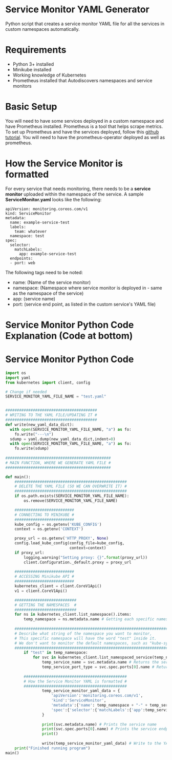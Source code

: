 # Service Monitor YAML Generator
Python script that creates a service monitor YAML file for all the services in custom namespaces automatically.

# Requirements
- Python 3+ installed
- Minikube installed
- Working knowledge of Kubernetes
- Prometheus installed that Autodiscovers namespaces and service monitors

# Basic Setup
You will need to have some services deployed in a custom namespace and have Prometheus installed. Prometheus is a tool that helps scrape metrics. To set up Prometheus and have the services deployed, follow this [github tutorial](https://github.com/colinjianingxie/ServiceMonitoring#kubernetes). You will need to have the prometheus-operator deployed as well as prometheus. 

# How the Service Monitor is formatted
For every service that needs monitoring, there needs to be a **service monitor** uploaded within the namespace of the service.
A sample **ServiceMonitor.yaml** looks like the following:

```
apiVersion: monitoring.coreos.com/v1
kind: ServiceMonitor
metadata:
  name: example-service-test
  labels:
    team: whatever
  namespace: test
spec:
  selector:
    matchLabels:
      app: example-service-test
  endpoints:
  - port: web
```

The following tags need to be noted:
- name: (Name of the service monitor)
- namespace: (Namespace where service monitor is deployed in - same as the namespace of the service)
- app: (service name)
- port: (service end point, as listed in the custom service's YAML file)

# Service Monitor Python Code Explanation (Code at bottom)

# Service Monitor Python Code

```python
import os
import yaml
from kubernetes import client, config

# Change if needed
SERVICE_MONITOR_YAML_FILE_NAME = "test.yaml"


########################################
# WRITING TO THE YAML FILE/UPDATING IT #
########################################
def write(new_yaml_data_dict):
  with open(SERVICE_MONITOR_YAML_FILE_NAME, "a") as fo:
    fo.write("---\n")
  sdump = yaml.dump(new_yaml_data_dict,indent=0)
  with open(SERVICE_MONITOR_YAML_FILE_NAME, "a") as fo:
    fo.write(sdump)
    
##############################################
# MAIN FUNCTION, WHERE WE GENERATE YAML FILE #
##############################################

def main():
	#################################################
	# DELETE THE YAML FILE (SO WE CAN OVERWRITE IT) #
	#################################################
	if os.path.exists(SERVICE_MONITOR_YAML_FILE_NAME):
		os.remove(SERVICE_MONITOR_YAML_FILE_NAME)

	##########################
	# CONNECTING TO MINIKUBE #
	##########################
	kube_config = os.getenv('KUBE_CONFIG')
	context = os.getenv('CONTEXT')

	proxy_url = os.getenv('HTTP_PROXY', None)
	config.load_kube_config(config_file=kube_config,
	                        context=context)
	if proxy_url:
	    logging.warning("Setting proxy: {}".format(proxy_url))
	    client.Configuration._default.proxy = proxy_url
  
	##########################
	# ACCESSING Minikube API #
	##########################
	kubernetes_client = client.CoreV1Api()
	v1 = client.CoreV1Api()

	###########################
	# GETTING THE NAMESPACES  #
	###########################
	for ns in kubernetes_client.list_namespace().items:
		temp_namespace = ns.metadata.name # Getting each specific namespace
    
    ##################################################################################
    # Describe what string of the namespace you want to monitor,                     #
    # This specific namespace will have the word "test" inside it.                   #
    # We don't want to monitor the default namespaces, such as "kube-system", etc... #
    ##################################################################################
		if "test" in temp_namespace:
			for svc in kubernetes_client.list_namespaced_service(temp_namespace).items:
				temp_service_name = svc.metadata.name # Returns the service name
				temp_service_port_type = svc.spec.ports[0].name # Returns the service port type
				
        #############################################
        # How the Service Monitor YAML is formatted #
        #############################################
				temp_service_monitor_yaml_data = {
					'apiVersion':'monitoring.coreos.com/v1',
					'kind':'ServiceMonitor',
					'metadata':{'name': temp_namespace + "-" + temp_service_name + '-monitor', 'labels':{'team':'whatever'},'namespace':temp_namespace},
					'spec':{'selector':{'matchLabels':{'app':temp_service_name}}, 'endpoints':[{'port':temp_service_port_type}] }
				}
	    
				print(svc.metadata.name) # Prints the service name
				print(svc.spec.ports[0].name) # Prints the service endpoint port
				print()
        
				write(temp_service_monitor_yaml_data) # Write to the YAML file
	print("Finished running program")
main()
```


